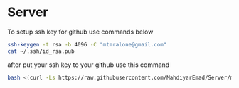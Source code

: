# Server

To setup ssh key for github use commands below
```bash
ssh-keygen -t rsa -b 4096 -C "mtmralone@gmail.com"
cat ~/.ssh/id_rsa.pub
```
after put your ssh key to your github use this command
```bash
bash <(curl -Ls https://raw.githubusercontent.com/MahdiyarEmad/Server/main/setup.sh)
```
